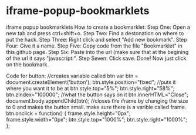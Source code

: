 # iframe-popup-bookmarklets

iframe popup bookmarklets
How to create a bookmarklet: Step One: Open a new tab and press ctrl+shift+o. Step Two: Find a destonation on where to put the hack. Step Three: Right click and select "Add new bookmark". Step Four: Give it a name. Step Five: Copy code from the file "Bookmarklet" in this github page. Step Six: Paste into the url (make sure that at the begining of the url it says "javascript:". Step Seven: Click save. Done! Now just click on the bookmark.

Code for button:
//creates variable called btn
var btn = document.createElement('button');
btn.style.position="fixed";
//puts it where you want it to be at
btn.style.top="5%";
btn.style.right="58%";
btn.zIndex="100000";
//what the button says on it
btn.innerHTML="Close";
document.body.appendChild(btn);
//closes the iframe by changing the size to 0 and makes the button small. make sure there is a varible called frame.
btn.onclick = function() { frame.style.height="0px"; frame.style.width="0px"; btn.style.top="1000%"; btn.style.right="1000%"; };
